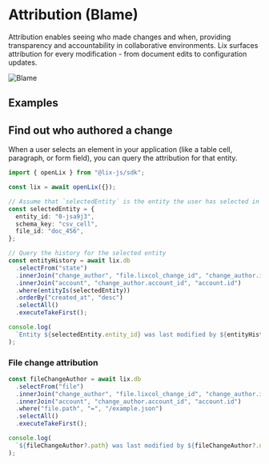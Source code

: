 # Attribution (Blame)

Attribution enables seeing who made changes and when, providing transparency and accountability in collaborative environments. Lix surfaces attribution for every modification - from document edits to configuration updates.

![Blame](/blame.svg)

## Examples

## Find out who authored a change

When a user selects an element in your application (like a table cell, paragraph, or form field), you can query the attribution for that entity.

```ts
import { openLix } from "@lix-js/sdk";

const lix = await openLix({});

// Assume that `selectedEntity` is the entity the user has selected in your application
const selectedEntity = {
  entity_id: "0-jsa9j3",
  schema_key: "csv_cell",
  file_id: "doc_456",
};

// Query the history for the selected entity
const entityHistory = await lix.db
  .selectFrom("state")
  .innerJoin("change_author", "file.lixcol_change_id", "change_author.id")
  .innerJoin("account", "change_author.account_id", "account.id")
  .where(entityIs(selectedEntity))
  .orderBy("created_at", "desc")
  .selectAll()
  .executeTakeFirst();

console.log(
  `Entity ${selectedEntity.entity_id} was last modified by ${entityHistory[0]?.name} at ${entityHistory[0]?.created_at}`
);
```

### File change attribution

```ts
const fileChangeAuthor = await lix.db
  .selectFrom("file")
  .innerJoin("change_author", "file.lixcol_change_id", "change_author.id")
  .innerJoin("account", "change_author.account_id", "account.id")
  .where("file.path", "=", "/example.json")
  .selectAll()
  .executeTakeFirst();

console.log(
  `${fileChangeAuthor?.path} was last modified by ${fileChangeAuthor?.name} at ${fileChangeAuthor?.created_at}`
);
```
